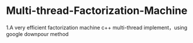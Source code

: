 # Multi-thread-Factorization-Machine
1.A very efficient factorization machine c++ multi-thread implement，using google downpour method

